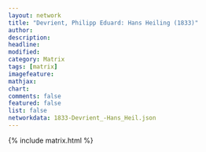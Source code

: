 ```yaml
---
layout: network
title: "Devrient, Philipp Eduard: Hans Heiling (1833)"
author:
description:
headline:
modified:
category: Matrix
tags: [matrix]
imagefeature: 
mathjax: 
chart: 
comments: false
featured: false
list: false
networkdata: 1833-Devrient_-Hans_Heil.json
---
```

{% include matrix.html %}
